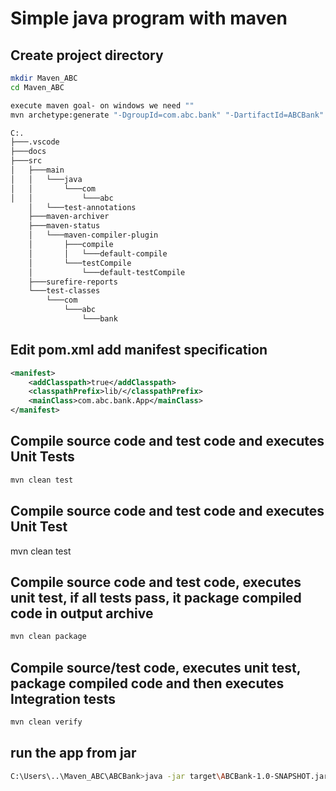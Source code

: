 # Simple java program with maven

## Create project directory

```bash
mkdir Maven_ABC
cd Maven_ABC

execute maven goal- on windows we need ""
mvn archetype:generate "-DgroupId=com.abc.bank" "-DartifactId=ABCBank" "-DarchetypeArtifactId=maven-archetype-quickstart" "-DarchetypeVersion=1.4" "-DinteractiveMode=false"

C:.
├───.vscode
├───docs
├───src
│   ├───main
│   │   └───java
│   │       └───com
│   │           └───abc
    │   └───test-annotations
    ├───maven-archiver
    ├───maven-status
    │   └───maven-compiler-plugin
    │       ├───compile
    │       │   └───default-compile
    │       └───testCompile
    │           └───default-testCompile
    ├───surefire-reports
    └───test-classes
        └───com
            └───abc
                └───bank
```

## Edit pom.xml add manifest specification

```xml
<manifest>
    <addClasspath>true</addClasspath>
    <classpathPrefix>lib/</classpathPrefix>
    <mainClass>com.abc.bank.App</mainClass>
</manifest>
```

## Compile source code and test code and executes Unit Tests

```bash
mvn clean test 
```

## Compile source code and test code and executes Unit Test

mvn clean test 

## Compile source code and test code, executes unit test, if all tests pass, it package compiled code in output archive

```bash
mvn clean package
```

## Compile source/test code, executes unit test, package compiled code and then executes Integration tests

```bash
mvn clean verify
```

## run the app from jar

```bash
C:\Users\..\Maven_ABC\ABCBank>java -jar target\ABCBank-1.0-SNAPSHOT.jar
```
